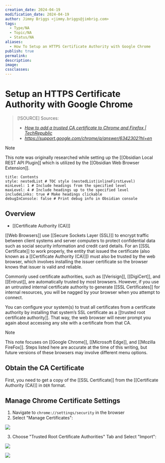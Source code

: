 ```yaml
---
creation_date: 2024-04-19
modification_date: 2024-04-19
author: Jimmy Briggs <jimmy.briggs@jimbrig.com>
tags:
  - Type/NA
  - Topic/NA
  - Status/NA
aliases:
  - How To Setup an HTTPS Certificate Authority with Google Chrome
publish: true
permalink:
description:
image:
cssclasses:
---
```


# Setup an HTTPS Certificate Authority with Google Chrome

> [!SOURCE] Sources:
> - *[How to add a trusted CA certificate to Chrome and Firefox | TechRepublic](https://www.techrepublic.com/article/how-to-add-a-trusted-certificate-authority-certificate-to-chrome-and-firefox/)*
> - *https://support.google.com/chrome/a/answer/6342302?hl=en*

> [!NOTE]
> This note was originally researched while setting up the [[Obsidian Local REST API Plugin]] which is utilized by the [[Obsidian Web Browser Extension]].

```table-of-contents
title: Contents 
style: nestedList # TOC style (nestedList|inlineFirstLevel)
minLevel: 1 # Include headings from the specified level
maxLevel: 4 # Include headings up to the specified level
includeLinks: true # Make headings clickable
debugInConsole: false # Print debug info in Obsidian console
```

## Overview

- [[Certificate Authority (CA)]]

[[Web Browsers]] use [[Secure Sockets Layer (SSL)]] to encrypt traffic between client systems and server computers to protect confidential data such as social security information and credit card details. For an [[SSL Certificate]] to work properly, the entity that issued the certificate (also known as a [[Certificate Authority (CA)]]) must also be trusted by the web browser, which involves installing the issuer certificate so the browser knows that issuer is valid and reliable.

Commonly used certificate authorities, such as [[Verisign]], [[DigiCert]], and [[Entrust]], are automatically trusted by most browsers. However, if you use an untrusted internal certificate authority to generate [[SSL Certificates]] for internal resources, you will be nagged by your browser when you attempt to connect.

You can configure your system(s) to trust all certificates from a certificate authority by installing that system’s SSL certificate as a [[trusted root certificate authority]]. That way, the web browser will never prompt you again about accessing any site with a certificate from that CA.

> [!NOTE]
> This note focuses on [[Google Chrome]], [[Microsoft Edge]], and [[Mozilla FireFox]]. Steps listed here are accurate at the time of this writing, but future versions of these browsers may involve different menu options.

## Obtain the CA Certificate

First, you need to get a copy of the [[SSL Certificate]] from the [[Certificate Authority (CA)]] in `DER` format. 

## Manage Chrome Certificate Settings

1. Navigate to `chrome://settings/security` in the browser 
2. Select "Manage Certificates":

![](https://i.imgur.com/FEO8erU.png)

3. Choose "Trusted Root Certificate Authorities" Tab and Select "Import":

![](https://i.imgur.com/4yW6ZCZ.png)

![](https://i.imgur.com/iGJTeTX.png)



